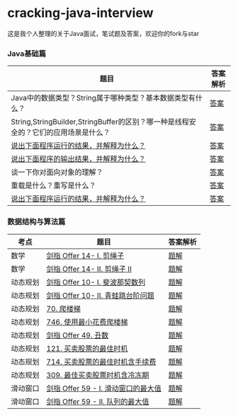 # cracking-java-interview
这是我个人整理的关于Java面试，笔试题及答案，欢迎你的fork与star

### Java基础篇

| 题目                                                         | 答案解析                                                     |
| ------------------------------------------------------------ | ------------------------------------------------------------ |
| Java中的数据类型？String属于哪种类型？基本数据类型有什么？   | [答案](https://github.com/jinrunheng/cracking-java-interview/blob/main/java-basic/question1.md) |
| String,StringBuilder,StringBuffer的区别？哪一种是线程安全的？它们的应用场景是什么？ | [答案](https://github.com/jinrunheng/cracking-java-interview/blob/main/java-basic/question2.md) |
| [说出下面程序运行的结果，并解释为什么？](https://github.com/jinrunheng/cracking-java-interview/blob/main/java-basic/question3.md) | [答案](https://github.com/jinrunheng/cracking-java-interview/blob/main/java-basic/question3_answer.md) |
| [说出下面程序的输出结果，并解释为什么？](https://github.com/jinrunheng/cracking-java-interview/blob/main/java-basic/question4.md) | [答案](https://github.com/jinrunheng/cracking-java-interview/blob/main/java-basic/question4_answer.md) |
| 谈一下你对面向对象的理解？                                   | [答案](https://github.com/jinrunheng/cracking-java-interview/blob/main/java-basic/question5_answer.md) |
| 重载是什么？重写是什么？                                     | [答案](https://github.com/jinrunheng/cracking-java-interview/blob/main/java-basic/question6_answer.md) |
| [说出下面程序运行的结果，并解释为什么？](https://github.com/jinrunheng/cracking-java-interview/blob/main/java-basic/question7.md) | [答案](https://github.com/jinrunheng/cracking-java-interview/blob/main/java-basic/question7_answer.md) |

### 数据结构与算法篇

| 考点     | 题目                                                         | 答案解析                                                     |
| -------- | ------------------------------------------------------------ | ------------------------------------------------------------ |
| 数学     | [剑指 Offer 14- I. 剪绳子](https://leetcode-cn.com/problems/jian-sheng-zi-lcof/) | [题解](https://github.com/jinrunheng/algorithm/blob/main/tags/math/jian-sheng-zi-lcof/explanation.md) |
| 数学     | [剑指 Offer 14- II. 剪绳子 II](https://leetcode-cn.com/problems/jian-sheng-zi-ii-lcof/) | [题解](https://github.com/jinrunheng/algorithm/blob/main/tags/math/jian-sheng-zi-ii-lcof/explanation.md) |
| 动态规划 | [剑指 Offer 10- I. 斐波那契数列](https://leetcode-cn.com/problems/fei-bo-na-qi-shu-lie-lcof/) | [题解](https://github.com/jinrunheng/algorithm/blob/main/tags/dp/fei-bo-na-qi-shu-lie-lcof/explanation.md) |
| 动态规划 | [剑指 Offer 10- II. 青蛙跳台阶问题](https://leetcode-cn.com/problems/qing-wa-tiao-tai-jie-wen-ti-lcof/) | [题解](https://github.com/jinrunheng/algorithm/blob/main/tags/dp/qing-wa-tiao-tai-jie-wen-ti-lcof/explanation.md) |
| 动态规划 | [70. 爬楼梯](https://leetcode-cn.com/problems/climbing-stairs/) | [题解](https://github.com/jinrunheng/leetcode-daily-problem/blob/main/min-cost-climbing-stairs/explanation.md) |
| 动态规划 | [746. 使用最小花费爬楼梯](https://leetcode-cn.com/problems/min-cost-climbing-stairs/) | [题解](https://github.com/jinrunheng/leetcode-daily-problem/blob/main/min-cost-climbing-stairs/explanation.md) |
| 动态规划 | [剑指 Offer 49. 丑数](https://leetcode-cn.com/problems/chou-shu-lcof/) | [题解](https://github.com/jinrunheng/algorithm/blob/main/tags/dp/chou-shu-lcof/explanation.md) |
| 动态规划 | [121. 买卖股票的最佳时机](https://leetcode-cn.com/problems/best-time-to-buy-and-sell-stock/) | [题解](https://github.com/jinrunheng/algorithm/blob/main/tags/dp/best-time-to-buy-and-sell-stock/explanation.md) |
| 动态规划 | [714. 买卖股票的最佳时机含手续费](https://leetcode-cn.com/problems/best-time-to-buy-and-sell-stock-with-transaction-fee/) | [题解](https://github.com/jinrunheng/leetcode-daily-problem/blob/main/best-time-to-buy-and-sell-stock-with-transaction-fee/explanation.md) |
| 动态规划 | [309. 最佳买卖股票时机含冷冻期](https://leetcode-cn.com/problems/best-time-to-buy-and-sell-stock-with-cooldown/) | [题解](https://github.com/jinrunheng/algorithm/blob/main/tags/dp/best-time-to-buy-and-sell-stock-with-cooldown/explanation.md) |
| 滑动窗口 | [剑指 Offer 59 - I. 滑动窗口的最大值](https://leetcode-cn.com/problems/hua-dong-chuang-kou-de-zui-da-zhi-lcof/) | [题解](https://github.com/jinrunheng/algorithm/blob/main/tags/sliding-window/hua-dong-chuang-kou-de-zui-da-zhi-lcof/explanation.md) |
| 滑动窗口 | [剑指 Offer 59 - II. 队列的最大值](https://leetcode-cn.com/problems/dui-lie-de-zui-da-zhi-lcof/) | [题解](https://github.com/jinrunheng/algorithm/blob/main/tags/data-structure-design/dui-lie-de-zui-da-zhi-lcof/explanation.md) |



